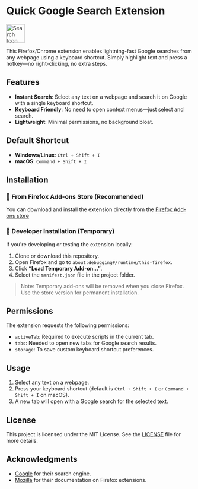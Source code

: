# Quick Google Search Extension

<img src="./icons/icon.png" alt="Search Icon" width="50" height="50">

This Firefox/Chrome extension enables lightning-fast Google searches from any webpage using a keyboard shortcut. Simply highlight text and press a hotkey—no right-clicking, no extra steps.

## Features

- **Instant Search**: Select any text on a webpage and search it on Google with a single keyboard shortcut.
- **Keyboard Friendly**: No need to open context menus—just select and search.
- **Lightweight**: Minimal permissions, no background bloat.

## Default Shortcut

- **Windows/Linux**: `Ctrl + Shift + I`
- **macOS**: `Command + Shift + I`

## Installation

### 🔗 From Firefox Add-ons Store (Recommended)

You can download and install the extension directly from the [Firefox Add-ons store](https://addons.mozilla.org/en-US/firefox/addon/google-keyboard-search/)

### 🧪 Developer Installation (Temporary)

If you're developing or testing the extension locally:

1. Clone or download this repository.
2. Open Firefox and go to `about:debugging#/runtime/this-firefox`.
3. Click **“Load Temporary Add-on…”**.
4. Select the `manifest.json` file in the project folder.

> Note: Temporary add-ons will be removed when you close Firefox. Use the store version for permanent installation.

## Permissions

The extension requests the following permissions:

- `activeTab`: Required to execute scripts in the current tab.
- `tabs`: Needed to open new tabs for Google search results.
- `storage`: To save custom keyboard shortcut preferences.

## Usage

1. Select any text on a webpage.
2. Press your keyboard shortcut (default is `Ctrl + Shift + I` or `Command + Shift + I` on macOS).
3. A new tab will open with a Google search for the selected text.

## License

This project is licensed under the MIT License. See the [LICENSE](LICENSE) file for more details.

## Acknowledgments

- [Google](https://www.google.com/) for their search engine.
- [Mozilla](https://developer.mozilla.org/) for their documentation on Firefox extensions.

